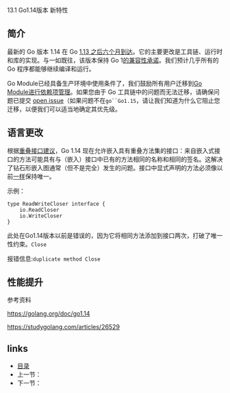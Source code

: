 13.1 Go1.14版本 新特性

## 简介 

最新的 Go 版本 1.14 在 Go [1.13 之后六个月到达](https://golang.org/doc/go1.13)。它的主要更改是工具链、运行时和库的实现。与一如既往，该版本保持 Go 1[的兼容性承诺](https://golang.org/doc/go1compat.html)。我们预计几乎所有的 Go 程序都能够继续编译和运行。

Go Module已经具备生产环境中使用条件了，我们鼓励所有用户迁移到[Go Module进行依赖项管理](https://github.com/guyan0319/golang_development_notes/blob/master/zh/1.10.md)。如果您由于 Go 工具链中的问题而无法迁移，请确保问题已提交 [open issue](https://golang.org/issue?q=is%3Aissue+is%3Aopen+label%3Amodules)（如果问题不在`go``Go1.15`，请让我们知道为什么它阻止您迁移，以便我们可以适当地确定其优先级。

## 语言更改

根据[重叠接口建议](https://github.com/golang/proposal/blob/master/design/6977-overlapping-interfaces.md)，Go 1.14 现在允许嵌入具有重叠方法集的接口：来自嵌入式接口的方法可能具有与（嵌入）接口中已有的方法相同的名称和相同的签名。这解决了钻石形嵌入图通常（但不是完全）发生的问题。接口中显式声明的方法必须像以前[一样](https://tip.golang.org/ref/spec#Uniqueness_of_identifiers)保持唯一。

示例：

```
type ReadWriteCloser interface {
	io.ReadCloser
	io.WriteCloser
}
```

此处在Go1.14版本以前是错误的，因为它将相同方法添加到接口两次，打破了唯一性约束。`Close`

报错信息:`duplicate method Close`

## 性能提升

参考资料

<https://golang.org/doc/go1.14>

https://studygolang.com/articles/26529



## links

- [目录](https://github.com/guyan0319/golang_development_notes/blob/master/zh/preface.md)
- 上一节：
- 下一节：

